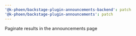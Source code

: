 ```yaml
---
'@k-phoen/backstage-plugin-announcements-backend': patch
'@k-phoen/backstage-plugin-announcements': patch
---
```


Paginate results in the announcements page
